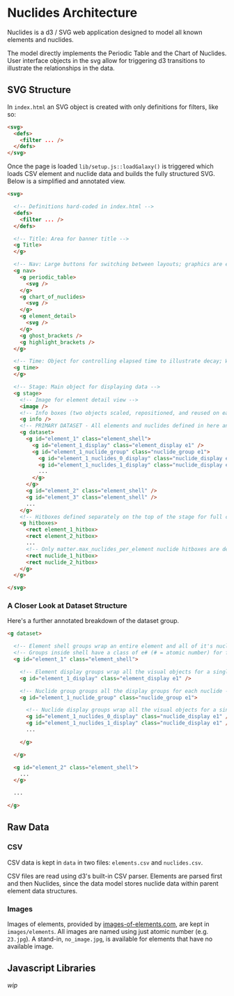 # Nuclides Architecture

Nuclides is a d3 / SVG web application designed to model all known elements and nuclides.

The model directly implements the Periodic Table and the Chart of Nuclides. User interface objects in the svg allow for triggering d3 transitions to illustrate the relationships in the data.

## SVG Structure

In `index.html` an SVG object is created with only definitions for filters, like so:

```html
<svg>
  <defs>
    <filter ... />
  </defs>
</svg>
```

Once the page is loaded `lib/setup.js::loadGalaxy()` is triggered which loads CSV element and nuclide data and builds the fully structured SVG. Below is a simplified and annotated view.

```html
<svg>

  <!-- Definitions hard-coded in index.html -->
  <defs>
    <filter ... />
  </defs>

  <!-- Title: Area for banner title -->
  <g Title>
  </g>

  <!-- Nav: Large buttons for switching between layouts; graphics are external svg files -->
  <g nav>
    <g periodic_table>
      <svg />
    </g>
    <g chart_of_nuclides>
      <svg />
    </g>
    <g element_detail>
      <svg />
    </g>
    <g ghost_brackets />
    <g highlight_brackets />
  </g>

  <!-- Time: Object for controlling elapsed time to illustrate decay; WIP -->
  <g time>
  </g>

  <!-- Stage: Main object for displaying data -->
  <g stage>
    <!-- Image for element detail view -->
    <image />
    <!-- Info boxes (two objects scaled, repositioned, and reused on each of the three layouts) -->
    <g info />
    <!-- PRIMARY DATASET - All elements and nuclides defined in here and manipulated by control objects -->
    <g dataset>
      <g id="element_1" class="element_shell">
        <g id="element_1_display" class="element_display e1" />
        <g id="element_1_nuclide_group" class="nuclide_group e1">
          <g id="element_1_nuclides_0_display" class="nuclide_display e1" />
          <g id="element_1_nuclides_1_display" class="nuclide_display e1" />
          ...
        </g>
      </g>
      <g id="element_2" class="element_shell" />
      <g id="element_3" class="element_shell" />
      ...
    </g>
    <!-- Hitboxes defined separately on the top of the stage for full control over the mouse -->
    <g hitboxes>
      <rect element_1_hitbox>
      <rect element_2_hitbox>
      ...
      <!-- Only matter.max_nuclides_per_element nuclide hitboxes are defined (~50 instead of ~3200) -->
      <rect nuclide_1_hitbox>
      <rect nuclide_2_hitbox>
    </g>
  </g>

</svg>
```

### A Closer Look at Dataset Structure

Here's a further annotated breakdown of the dataset group.

```html
<g dataset>

  <!-- Element shell groups wrap an entire element and all of it's nuclides -->
  <!-- Groups inside shell have a class of e# (# = atomic number) for filtering selectors to a single element or group of nuclides -->
  <g id="element_1" class="element_shell">

    <!-- Element display groups wrap all the visual objects for a single element (not its nuclides) -->
    <g id="element_1_display" class="element_display e1" />

    <!-- Nuclide group groups all the display groups for each nuclide -->
    <g id="element_1_nuclide_group" class="nuclide_group e1">

      <!-- Nuclide display groups wrap all the visual objects for a single nuclide -->
      <g id="element_1_nuclides_0_display" class="nuclide_display e1" />
      <g id="element_1_nuclides_1_display" class="nuclide_display e1" />
      ...

    </g>

  </g>

  <g id="element_2" class="element_shell">
    ...
  </g>

  ...

</g>
```

## Raw Data

### CSV

CSV data is kept in `data` in two files: `elements.csv` and `nuclides.csv`.

CSV files are read using d3's built-in CSV parser. Elements are parsed first and then Nuclides, since the data model stores nuclide data within parent element data structures.

### Images

Images of elements, provided by [images-of-elements.com](http://images-of-elements.com/), are kept in `images/elements`. All images are named using just atomic number (e.g. `23.jpg`). A stand-in, `no_image.jpg`, is available for elements that have no available image.

## Javascript Libraries

*wip*
